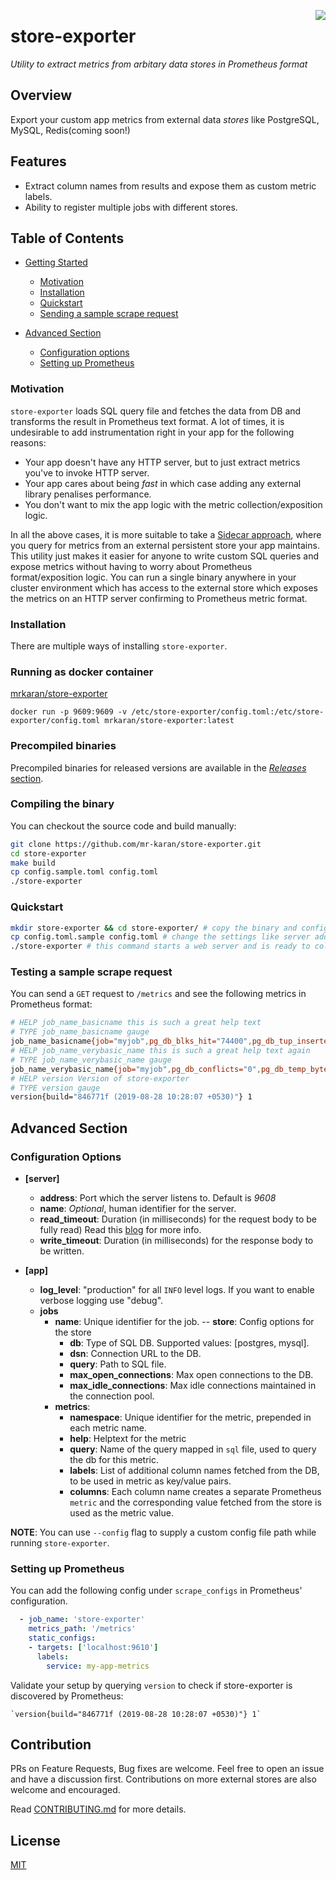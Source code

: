 <a href="https://zerodha.tech"><img src="https://zerodha.tech/static/images/github-badge.svg" align="right" /></a>

# store-exporter
_Utility to extract metrics from arbitary data stores in Prometheus format_

## Overview

Export your custom app metrics from external data _stores_ like PostgreSQL, MySQL, Redis(coming soon!)

## Features

- Extract column names from results and expose them as custom metric labels.
- Ability to register multiple jobs with different stores.

## Table of Contents

- [Getting Started](#getting-started)
  - [Motivation](#motivation)
  - [Installation](#installation)
  - [Quickstart](#quickstart)
  - [Sending a sample scrape request](#testing-a-sample-alert)

- [Advanced Section](#advanced-section)
  - [Configuration options](#configuation-options)
  - [Setting up Prometheus](#setting-up-prometheus)


### Motivation

`store-exporter` loads SQL query file and fetches the data from DB and transforms the result in Prometheus text format. A lot of times, it is undesirable to add instrumentation right in your app for the following reasons:

- Your app doesn't have any HTTP server, but to just extract metrics you've to invoke HTTP server.
- Your app cares about being _fast_ in which case adding any external library penalises performance.
- You don't want to mix the app logic with the metric collection/exposition logic.

In all the above cases, it is more suitable to take a [Sidecar approach](https://docs.microsoft.com/en-us/azure/architecture/patterns/sidecar), where you query for metrics from an external persistent store your app maintains. This utility just makes it easier for anyone to write custom SQL queries and expose metrics without having to worry about Prometheus format/exposition logic. You can run a single binary anywhere in your cluster environment which has access to the external store which exposes the metrics on an HTTP server confirming to Prometheus metric format.


### Installation

There are multiple ways of installing `store-exporter`.

### Running as docker container

[mrkaran/store-exporter](https://hub.docker.com/r/mrkaran/store-exporter)

`docker run -p 9609:9609 -v /etc/store-exporter/config.toml:/etc/store-exporter/config.toml mrkaran/store-exporter:latest`

### Precompiled binaries

Precompiled binaries for released versions are available in the [_Releases_ section](https://github.com/mr-karan/store-exporter/releases/).

### Compiling the binary

You can checkout the source code and build manually:

```bash
git clone https://github.com/mr-karan/store-exporter.git
cd store-exporter
make build
cp config.sample.toml config.toml
./store-exporter
```

### Quickstart

```sh
mkdir store-exporter && cd store-exporter/ # copy the binary and config.sample in this folder
cp config.toml.sample config.toml # change the settings like server address, job metadata, db credentials etc.
./store-exporter # this command starts a web server and is ready to collect metrics.
```

### Testing a sample scrape request

You can send a `GET` request to `/metrics` and see the following metrics in Prometheus format:

```bash
# HELP job_name_basicname this is such a great help text
# TYPE job_name_basicname gauge
job_name_basicname{job="myjob",pg_db_blks_hit="74400",pg_db_tup_inserted="120"} 13713
# HELP job_name_verybasic_name this is such a great help text again
# TYPE job_name_verybasic_name gauge
job_name_verybasic_name{job="myjob",pg_db_conflicts="0",pg_db_temp_bytes="0"} 40
# HELP version Version of store-exporter
# TYPE version gauge
version{build="846771f (2019-08-28 10:28:07 +0530)"} 1
```

## Advanced Section

### Configuration Options

- **[server]**
  - **address**: Port which the server listens to. Default is *9608*
  - **name**: _Optional_, human identifier for the server.
  - **read_timeout**: Duration (in milliseconds) for the request body to be fully read) Read this [blog](https://blog.cloudflare.com/the-complete-guide-to-golang-net-http-timeouts/) for more info.
  - **write_timeout**: Duration (in milliseconds) for the response body to be written.

- **[app]**
  - **log_level**: "production" for all `INFO` level logs. If you want to enable verbose logging use "debug".
  - **jobs**
    - **name**: Unique identifier for the job.
    -- **store**: Config options for the store
      - **db**: Type of SQL DB. Supported values: [postgres, mysql].
      - **dsn**: Connection URL to the DB.
      - **query**: Path to SQL file.
      - **max_open_connections**: Max open connections to the DB.
      - **max_idle_connections**: Max idle connections maintained in the connection pool.
    - **metrics**:
      - **namespace**: Unique identifier for the metric, prepended in each metric name.
      - **help**: Helptext for the metric
      - **query**: Name of the query mapped in `sql` file, used to query the db for this metric.
      - **labels**: List of additional column names fetched from the DB, to be used in metric as key/value pairs.
      - **columns**: Each column name creates a separate Prometheus `metric` and the corresponding value fetched from the store is used as the metric value.

**NOTE**: You can use `--config` flag to supply a custom config file path while running `store-exporter`.

### Setting up Prometheus

You can add the following config under `scrape_configs` in Prometheus' configuration.

```yaml
  - job_name: 'store-exporter'
    metrics_path: '/metrics'
    static_configs:
    - targets: ['localhost:9610']
      labels:
        service: my-app-metrics
```

Validate your setup by querying `version` to check if store-exporter is discovered by Prometheus:

```plain
`version{build="846771f (2019-08-28 10:28:07 +0530)"} 1`
```

## Contribution

PRs on Feature Requests, Bug fixes are welcome. Feel free to open an issue and have a discussion first. Contributions on more external stores are also welcome and encouraged.

Read [CONTRIBUTING.md](CONTRIBUTING.md) for more details.

## License

[MIT](license)
